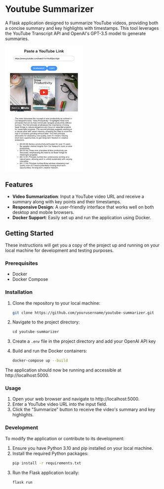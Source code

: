 # Youtube Summarizer

A Flask application designed to summarize YouTube videos, providing both a concise summary and key highlights with timestamps. This tool leverages the YouTube Transcript API and OpenAI's GPT-3.5 model to generate summaries.

<img src="example.png" align="center" width=50% height=50%>

## Features

- **Video Summarization**: Input a YouTube video URL and receive a summary along with key points and their timestamps.
- **Responsive Design**: A user-friendly interface that works well on both desktop and mobile browsers.
- **Docker Support**: Easily set up and run the application using Docker.

## Getting Started

These instructions will get you a copy of the project up and running on your local machine for development and testing purposes.

### Prerequisites

- Docker
- Docker Compose

### Installation

1. Clone the repository to your local machine:
   ```sh
   git clone https://github.com/yourusername/youtube-summarizer.git
   ```

2. Navigate to the project directory:
    ```python
    cd youtube-summarizer
    ```
3. Create a `.env` file in the project directory and add your OpenAI API key

4. Build and run the Docker containers:
    ```sh
    docker-compose up --build
    ```
The application should now be running and accessible at http://localhost:5000.

### Usage
1. Open your web browser and navigate to http://localhost:5000.
2. Enter a YouTube video URL into the input field.
3. Click the "Summarize" button to receive the video's summary and key highlights.

### Development
To modify the application or contribute to its development:

1. Ensure you have Python 3.10 and pip installed on your local machine.
2. Install the required Python packages:
    ```sh
    pip install -r requirements.txt
    ``` 
3. Run the Flask application locally:
    ```sh
    flask run
    ```
